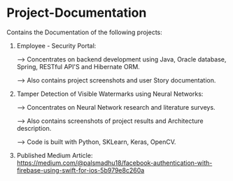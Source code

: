 # Project-Documentation
Contains the Documentation of the following projects:
1. Employee - Security Portal:

     --> Concentrates on backend development using Java, Oracle database, Spring, RESTful API'S and Hibernate ORM. 
 
     --> Also contains project screenshots and user Story documentation.
 
2. Tamper Detection of Visible Watermarks using Neural Networks:

     --> Concentrates on Neural Network research and literature surveys.
 
     --> Also contains screenshots of project results and Architecture description.
 
     --> Code is built with Python, SKLearn, Keras, OpenCV.
     
     
3. Published Medium Article: https://medium.com/@palsmadhu18/facebook-authentication-with-firebase-using-swift-for-ios-5b979e8c260a
